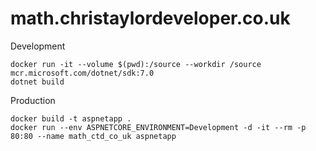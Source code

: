 # math.christaylordeveloper.co.uk

Development
```
docker run -it --volume $(pwd):/source --workdir /source mcr.microsoft.com/dotnet/sdk:7.0
dotnet build
```

Production
```
docker build -t aspnetapp .
docker run --env ASPNETCORE_ENVIRONMENT=Development -d -it --rm -p 80:80 --name math_ctd_co_uk aspnetapp
```
